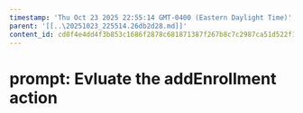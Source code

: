 ```yaml
---
timestamp: 'Thu Oct 23 2025 22:55:14 GMT-0400 (Eastern Daylight Time)'
parent: '[[..\20251023_225514.26db2d28.md]]'
content_id: cd0f4e4dd4f3b853c1686f2878c681871387f267b8c7c2987ca51d522f186d4f
---
```


# prompt: Evluate the addEnrollment action
